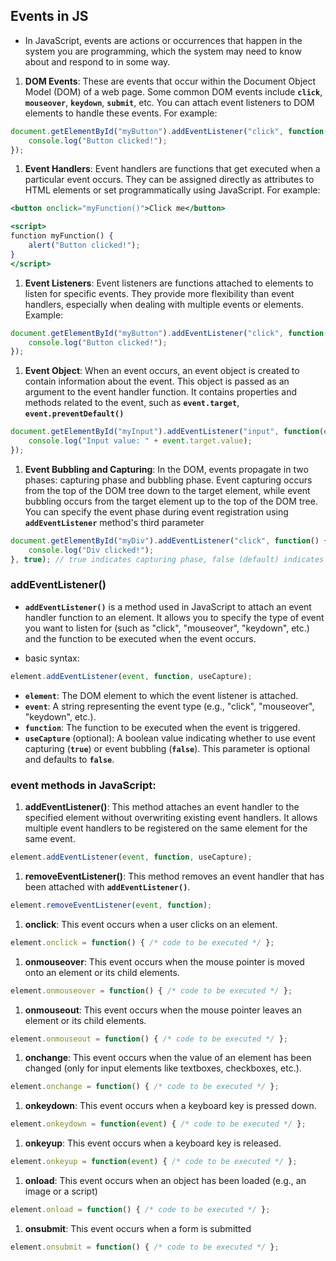 ## Events in JS

- In JavaScript, events are actions or occurrences that happen in the system you are programming, which the system may need to know about and respond to in some way.

1. **DOM Events**: These are events that occur within the Document Object Model (DOM) of a web page. Some common DOM events include **`click`**, **`mouseover`**, **`keydown`**, **`submit`**, etc. You can attach event listeners to DOM elements to handle these events. For example:

```jsx
document.getElementById("myButton").addEventListener("click", function() {
    console.log("Button clicked!");
});
```

1. **Event Handlers**: Event handlers are functions that get executed when a particular event occurs. They can be assigned directly as attributes to HTML elements or set programmatically using JavaScript. For example:

```jsx
<button onclick="myFunction()">Click me</button>

<script>
function myFunction() {
    alert("Button clicked!");
}
</script>
```

1. **Event Listeners**: Event listeners are functions attached to elements to listen for specific events. They provide more flexibility than event handlers, especially when dealing with multiple events or elements. Example:

```jsx
document.getElementById("myButton").addEventListener("click", function() {
    console.log("Button clicked!");
});
```

1. **Event Object**: When an event occurs, an event object is created to contain information about the event. This object is passed as an argument to the event handler function. It contains properties and methods related to the event, such as **`event.target`**, **`event.preventDefault()`**

```jsx
document.getElementById("myInput").addEventListener("input", function(event) {
    console.log("Input value: " + event.target.value);
});
```

1. **Event Bubbling and Capturing**: In the DOM, events propagate in two phases: capturing phase and bubbling phase. Event capturing occurs from the top of the DOM tree down to the target element, while event bubbling occurs from the target element up to the top of the DOM tree. You can specify the event phase during event registration using **`addEventListener`** method's third parameter

```jsx
document.getElementById("myDiv").addEventListener("click", function() {
    console.log("Div clicked!");
}, true); // true indicates capturing phase, false (default) indicates bubbling phase
```

### addEventListener()

- **`addEventListener()`** is a method used in JavaScript to attach an event handler function to an element. It allows you to specify the type of event you want to listen for (such as "click", "mouseover", "keydown", etc.) and the function to be executed when the event occurs.

- basic syntax:

```jsx
element.addEventListener(event, function, useCapture);
```

- **`element`**: The DOM element to which the event listener is attached.
- **`event`**: A string representing the event type (e.g., "click", "mouseover", "keydown", etc.).
- **`function`**: The function to be executed when the event is triggered.
- **`useCapture`** (optional): A boolean value indicating whether to use event capturing (**`true`**) or event bubbling (**`false`**). This parameter is optional and defaults to **`false`**.

### event methods in JavaScript:

1. **addEventListener()**: This method attaches an event handler to the specified element without overwriting existing event handlers. It allows multiple event handlers to be registered on the same element for the same event.

```jsx
element.addEventListener(event, function, useCapture);
```

1. **removeEventListener()**: This method removes an event handler that has been attached with **`addEventListener()`**.

```jsx
element.removeEventListener(event, function);
```

1. **onclick**: This event occurs when a user clicks on an element.

```jsx
element.onclick = function() { /* code to be executed */ };
```

1. **onmouseover**: This event occurs when the mouse pointer is moved onto an element or its child elements.

```jsx
element.onmouseover = function() { /* code to be executed */ };
```

1. **onmouseout**: This event occurs when the mouse pointer leaves an element or its child elements.

```jsx
element.onmouseout = function() { /* code to be executed */ };
```

1. **onchange**: This event occurs when the value of an element has been changed (only for input elements like textboxes, checkboxes, etc.).

```jsx
element.onchange = function() { /* code to be executed */ };
```

1. **onkeydown**: This event occurs when a keyboard key is pressed down.

```jsx
element.onkeydown = function(event) { /* code to be executed */ };
```

1. **onkeyup**: This event occurs when a keyboard key is released.

```jsx
element.onkeyup = function(event) { /* code to be executed */ };
```

1. **onload**: This event occurs when an object has been loaded (e.g., an image or a script)

```jsx
element.onload = function() { /* code to be executed */ };
```

1. **onsubmit**: This event occurs when a form is submitted

```jsx
element.onsubmit = function() { /* code to be executed */ };
```